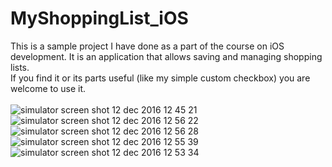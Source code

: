 # MyShoppingList_iOS
This is a sample project I have done as a part of the course on iOS development. It is an application that allows saving and managing shopping lists.<br/>
If you find it or its parts useful (like my simple custom checkbox) you are welcome to use it.<br/>
<br/>
![simulator screen shot 12 dec 2016 12 45 21](https://cloud.githubusercontent.com/assets/17292008/21097409/f5e93c60-c06c-11e6-937a-a77b87572ba7.png) ![simulator screen shot 12 dec 2016 12 56 22](https://cloud.githubusercontent.com/assets/17292008/21097578/cf02548c-c06d-11e6-97c7-bafa8eedd848.png)![simulator screen shot 12 dec 2016 12 56 28](https://cloud.githubusercontent.com/assets/17292008/21097654/5865de4c-c06e-11e6-960f-e493be9f94db.png)
<br/>
![simulator screen shot 12 dec 2016 12 55 39](https://cloud.githubusercontent.com/assets/17292008/21097719/9bf45dfa-c06e-11e6-9647-a96655c16809.png) ![simulator screen shot 12 dec 2016 12 53 34](https://cloud.githubusercontent.com/assets/17292008/21097750/c61fb4b2-c06e-11e6-90cc-12668e568e9a.png)<br/>

